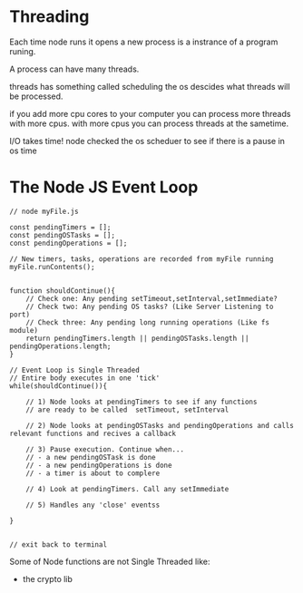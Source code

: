 # Threading 

Each time node runs it opens a new process is a instrance of a 
program runing. 

A process can have many threads. 

threads has something called scheduling 
the os descides what threads will be processed. 

if you add more cpu cores to your computer 
you can process more threads with more cpus. 
with more cpus you can process threads at the sametime. 

I/O takes time! node checked the os scheduer to see if there is a pause in os time 

# The Node JS Event Loop

```
// node myFile.js

const pendingTimers = [];
const pendingOSTasks = [];
const pendingOperations = [];

// New timers, tasks, operations are recorded from myFile running
myFile.runContents();


function shouldContinue(){
    // Check one: Any pending setTimeout,setInterval,setImmediate?
    // Check two: Any pending OS tasks? (Like Server Listening to port)
    // Check three: Any pending long running operations (Like fs module)
    return pendingTimers.length || pendingOSTasks.length || pendingOperations.length;
}

// Event Loop is Single Threaded 
// Entire body executes in one 'tick'
while(shouldContinue()){

    // 1) Node looks at pendingTimers to see if any functions 
    // are ready to be called  setTimeout, setInterval

    // 2) Node looks at pendingOSTasks and pendingOperations and calls  relevant functions and recives a callback

    // 3) Pause execution. Continue when...
    // - a new pendingOSTask is done 
    // - a new pendingOperations is done
    // - a timer is about to complere 

    // 4) Look at pendingTimers. Call any setImmediate

    // 5) Handles any 'close' eventss

}


// exit back to terminal

```

Some of Node functions are not Single Threaded like:

- the crypto lib 

